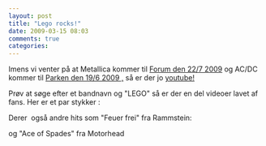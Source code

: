 ```yaml
---
layout: post
title: "Lego rocks!"
date: 2009-03-15 08:03
comments: true 
categories: 
---
```

Imens  vi venter på at  Metallica kommer til <a title="Forum den 22/7 2009" href="http://www.ilike.com/concerts/venues/Forum/Metallica/10215340">Forum den 22/7  2009</a> og AC/DC kommer til <a title="Parken den 19/6" href="http://www.ilike.com/concerts/venues/Parken/AC%252FDC/10239110">Parken den 19/6 2009 ,</a> så er der jo <a title="youtube" href="http://youtube.com">youtube!</a>

Prøv at søge efter et bandnavn og "LEGO" så er der en del videoer lavet af fans. Her er et par stykker :

<object width="425" height="350" data="http://www.youtube.com/v/_z73Y0tVsS8" type="application/x-shockwave-flash"><param name="src" value="http://www.youtube.com/v/_z73Y0tVsS8" /></object>

<object width="425" height="350" data="http://www.youtube.com/v/s_Y9zWjCzuM" type="application/x-shockwave-flash"><param name="src" value="http://www.youtube.com/v/s_Y9zWjCzuM" /></object>

Derer  også andre hits som "Feuer frei" fra Rammstein:

<object width="425" height="350" data="http://www.youtube.com/v/qxUZUnRwH7s" type="application/x-shockwave-flash"><param name="src" value="http://www.youtube.com/v/qxUZUnRwH7s" /></object>

og "Ace of Spades" fra Motorhead

<object width="425" height="350" data="http://www.youtube.com/v/sZ9wx8szyqo" type="application/x-shockwave-flash"><param name="src" value="http://www.youtube.com/v/sZ9wx8szyqo" /></object>
